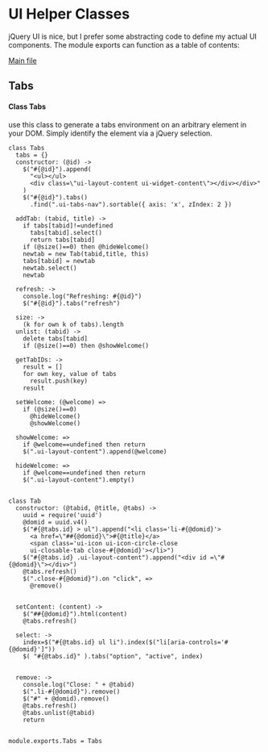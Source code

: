 UI Helper Classes
=================

jQuery UI is nice, but I prefer some abstracting code to define my actual UI 
components. The module exports can function as a table of contents:

[Main file](index.coffee.md)

Tabs
----

#### Class Tabs

use this class to generate a tabs environment on an arbitrary element 
in your DOM. Simply identify the element via a jQuery selection.

    class Tabs
      tabs = {}
      constructor: (@id) ->
        $("#{@id}").append(
          "<ul></ul>
          <div class=\"ui-layout-content ui-widget-content\"></div></div>"
        )
        $("#{@id}").tabs()
          .find(".ui-tabs-nav").sortable({ axis: 'x', zIndex: 2 })

      addTab: (tabid, title) ->
        if tabs[tabid]!=undefined
          tabs[tabid].select()
          return tabs[tabid]
        if (@size()==0) then @hideWelcome()
        newtab = new Tab(tabid,title, this)
        tabs[tabid] = newtab
        newtab.select()
        newtab

      refresh: ->
        console.log("Refreshing: #{@id}")
        $("#{@id}").tabs("refresh")

      size: ->
        (k for own k of tabs).length
      unlist: (tabid) ->
        delete tabs[tabid]
        if (@size()==0) then @showWelcome()

      getTabIDs: ->
        result = []
        for own key, value of tabs
          result.push(key)
        result

      setWelcome: (@welcome) =>
        if (@size()==0)
          @hideWelcome()
          @showWelcome()

      showWelcome: =>
        if @welcome==undefined then return
        $(".ui-layout-content").append(@welcome)

      hideWelcome: =>
        if @welcome==undefined then return
        $(".ui-layout-content").empty()


    class Tab
      constructor: (@tabid, @title, @tabs) ->
        uuid = require('uuid')
        @domid = uuid.v4()
        $("#{@tabs.id} > ul").append("<li class='li-#{@domid}'>
          <a href=\"##{@domid}\">#{@title}</a>
          <span class='ui-icon ui-icon-circle-close
          ui-closable-tab close-#{@domid}'></li>")
        $("#{@tabs.id} .ui-layout-content").append("<div id =\"#{@domid}\"></div>")
        @tabs.refresh()
        $(".close-#{@domid}").on "click", =>
          @remove()


      setContent: (content) ->
        $("##{@domid}").html(content)
        @tabs.refresh()

      select: ->
        index=$("#{@tabs.id} ul li").index($("li[aria-controls='#{@domid}']"))
        $( "#{@tabs.id}" ).tabs("option", "active", index)


      remove: ->
        console.log("Close: " + @tabid)
        $(".li-#{@domid}").remove()
        $("#" + @domid).remove()
        @tabs.refresh()
        @tabs.unlist(@tabid)
        return


    module.exports.Tabs = Tabs
